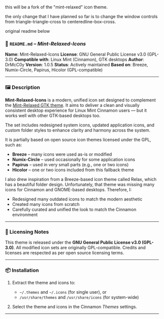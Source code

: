 this will be a fork of the "mint-relaxed" icon theme.

the only change that I have planned so far is to change the window controls from triangle-triangle-cross to centeredline-box-cross.

original readme below

### 📄 `README.md` – *Mint-Relaxed-Icons*

**Name**: Mint-Relaxed-Icons
**License**: GNU General Public License v3.0 (GPL-3.0)
**Compatible with**: Linux Mint (Cinnamon), GTK desktops
**Author**: DrMcC0y
**Version**: 1.0.5
**Status**: Actively maintained
**Based on**: Breeze, Numix-Circle, Papirus, Hicolor (GPL-compatible)

---

### 🖼 Description

**Mint-Relaxed-Icons** is a modern, unified icon set designed to complement the [Mint-Relaxed GTK theme](https://www.pling.com/p/2302153/).
It aims to deliver a clean and visually consistent desktop experience for Linux Mint Cinnamon users — but it works well with other GTK-based desktops too.

The set includes redesigned system icons, updated application icons, and custom folder styles to enhance clarity and harmony across the system.

It is partially based on open source icon themes licensed under the GPL, such as:

* **Breeze** – many icons were used as-is or modified
* **Numix-Circle** – used occasionally for some application icons
* **Papirus** – used in very small parts (e.g., one or two icons)
* **Hicolor** – one or two icons included from this fallback theme

I also drew inspiration from a Breeze-based icon theme called Relax, which has a beautiful folder design. Unfortunately, that theme was missing many icons for Cinnamon and GNOME-based desktops. Therefore, I:

* Redesigned many outdated icons to match the modern aesthetic
* Created many icons from scratch
* Carefully curated and unified the look to match the Cinnamon environment

---

### 🧾 Licensing Notes

This theme is released under the **GNU General Public License v3.0 (GPL-3.0)**.
All modified icon sets are originally GPL-compatible.
Credits and licenses are respected as per open source licensing terms.

---

### 📦 Installation

1. Extract the theme and icons to:

   * `~/.themes` and `~/.icons` (for single user), or
   * `/usr/share/themes` and `/usr/share/icons` (for system-wide)
2. Select the theme and icons in the Cinnamon *Themes* settings.

---
